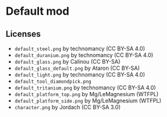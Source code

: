 # Default mod

## Licenses
 - `default_steel.png` by technomancy (CC BY-SA 4.0)
 - `default_duranium.png` by technomancy (CC BY-SA 4.0)
 - `default_glass.png` by Calinou (CC BY-SA)
 - `default_glass_default.png` by Ataron (CC BY-SA)
 - `default_light.png` by technomancy (CC BY-SA 4.0)
 - `default_tool_diamondpick.png`
 - `default_tritanium.png` by technomancy (CC BY-SA 4.0)
 - `default_platform_top.png` by Mg/LeMagnesium (WTFPL)
 - `default_platform_side.png` by Mg/LeMagnesium (WTFPL)
 - `character.png` by Jordach (CC BY-SA 3.0)
